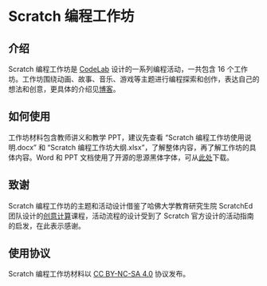 # Scratch 编程工作坊
## 介绍
Scratch 编程工作坊是 [CodeLab](https://codelab.club/) 设计的一系列编程活动，一共包含 16 个工作坊。工作坊围绕动画、故事、音乐、游戏等主题进行编程探索和创作，表达自己的想法和创意，更具体的介绍见[博客](https://codelab.club/blog/2021/07/16/scratch_workshop/)。

## 如何使用
工作坊材料包含教师讲义和教学 PPT，建议先查看 “Scratch 编程工作坊使用说明.docx” 和 “Scratch 编程工作坊大纲.xlsx”，了解整体内容，再了解工作坊的具体内容。Word 和 PPT 文档使用了开源的思源黑体字体，可从[此处](https://github.com/adobe-fonts/source-han-sans/blob/master/README-CN.md)下载。

## 致谢
Scratch 编程工作坊的主题和活动设计借鉴了哈佛大学教育研究生院 ScratchEd 团队设计的[创意计算](http://scratched.gse.harvard.edu/guide/)课程，活动流程的设计受到了 Scratch 官方设计的活动指南的启发，在此表示感谢。

## 使用协议
Scratch 编程工作坊材料以 [CC BY-NC-SA 4.0](https://creativecommons.org/licenses/by-nc-sa/4.0/deed.zh) 协议发布。